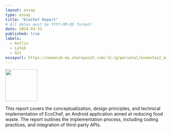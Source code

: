 ```yaml
---
layout: essay
type: essay
title: "EcoChef Report"
# All dates must be YYYY-MM-DD format!
date: 2024-03-31
published: true
labels:
  - Kotlin
  - LaTeX
  - Git
essayurl: https://uweacuk-my.sharepoint.com/:b:/g/personal/eimantas2_miliauskis_live_uwe_ac_uk/EdSgb1H5dqxCtufib3eI-T4BPyvVSRbBOmB3OH9jipErgA?e=v1sKc9
---
```

<img width="100px" class="rounded float-start pe-4" src="">

This report covers the conceptualization, design principles, and technical implementation of EcoChef, an Android application aimed at reducing food waste. The report outlines the implementation process, including coding practices, and integration of third-party APIs.

